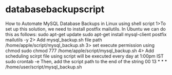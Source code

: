 # databasebackupscript
How to Automate MySQL Database Backups in Linux using shell script
1>To set up this solution, we need to install postfix mailutils. In Ubuntu we can do this as follows:
sudo apt-get update 
sudo apt-get install mysql-client postfix mailutils -y 
2> Add  mysql_backup.sh file path /home/apple/script/mysql_backup.sh
3> set execute permission using chmod
sudo chmod 777 /home/apple/script/mysql_backup.sh
4> Add scheduling scirpt file using script will be executed every day at 1:00pm IST
sudo crontab -e
Then, add the script path to the end of the string
00 13 * * * /home/user/script/mysql_backup.sh
